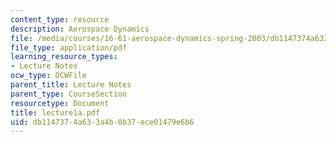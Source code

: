 ```yaml
---
content_type: resource
description: Aerospace Dynamics
file: /media/courses/16-61-aerospace-dynamics-spring-2003/db1147374a633a4b0b37ece01479e6b6_lecture1a.pdf
file_type: application/pdf
learning_resource_types:
- Lecture Notes
ocw_type: OCWFile
parent_title: Lecture Notes
parent_type: CourseSection
resourcetype: Document
title: lecture1a.pdf
uid: db114737-4a63-3a4b-0b37-ece01479e6b6
---
```

